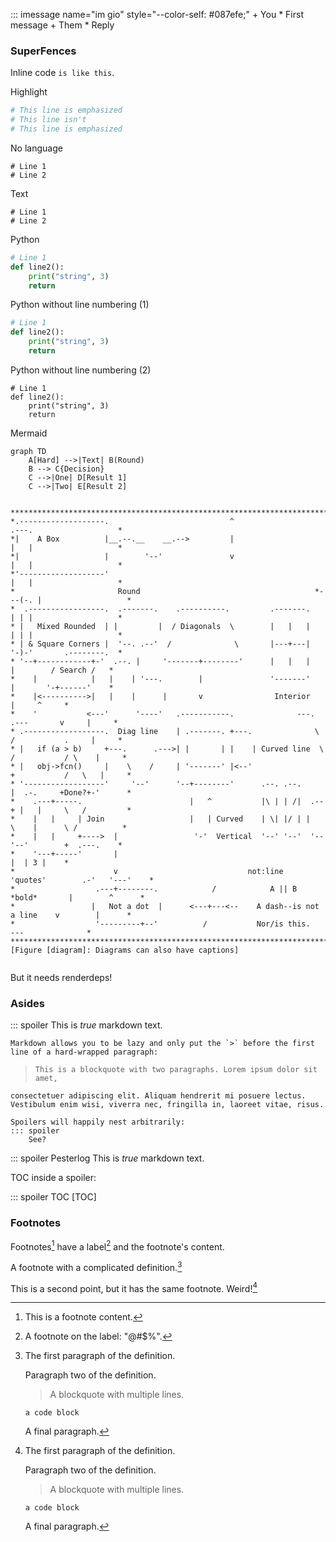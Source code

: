 ::: imessage name="im gio" style="--color-self: #087efe;"
    + You
        * First message
    + Them
        * Reply 
        
        
        

### SuperFences

Inline code `is like this`.

Highlight

```python hl_lines="1 3"
# This line is emphasized
# This line isn't
# This line is emphasized
```

No language

```
# Line 1
# Line 2
```

Text

```text
# Line 1
# Line 2
```

Python

```python
# Line 1
def line2():
    print("string", 3)
    return
```

Python without line numbering (1)

```python linenums="0"
# Line 1
def line2():
    print("string", 3)
    return
```

Python without line numbering (2)

```{.python .no-line-nums}
# Line 1
def line2():
    print("string", 3)
    return
```
Mermaid

```mermaid
graph TD
    A[Hard] -->|Text| B(Round)
    B --> C{Decision}
    C -->|One| D[Result 1]
    C -->|Two| E[Result 2]
```

```markdeep

*************************************************************************************************
*.-------------------.                           ^                      .---.                   *
*|    A Box          |__.--.__    __.-->         |                      |   |                   *
*|                   |        '--'               v                      |   |                   *
*'-------------------'                                                  |   |                   *
*                       Round                                       *---(-. |                   *
*  .-----------------.  .-------.    .----------.         .-------.     | | |                   *
* |   Mixed Rounded  | |         |  / Diagonals  \        |   |   |     | | |                   *
* | & Square Corners |  '--. .--'  /              \       |---+---|     '-)-'       .--------.  *
* '--+------------+-'  .--. |     '-------+--------'      |   |   |       |        / Search /   *
*    |            |   |    | '---.        |               '-------'       |       '-+------'    *
*    |<---------->|   |    |      |       v                Interior                 |     ^     *
*    '           <---'      '----'   .-----------.              ---.     .---       v     |     *
* .------------------.  Diag line    | .-------. +---.              \   /           .     |     *
* |   if (a > b)     +---.      .--->| |       | |    | Curved line  \ /           / \    |     *
* |   obj->fcn()     |    \    /     | '-------' |<--'                +           /   \   |     *
* '------------------'     '--'      '--+--------'      .--. .--.     |  .-.     +Done?+-'      *
*    .---+-----.                        |   ^           |\ | | /|  .--+ |   |     \   /         *
*    |   |     | Join                   |   | Curved    | \| |/ | |    \    |      \ /          *
*    |   |     +---->  |                 '-'  Vertical  '--' '--'  '--  '--'        +  .---.    *
*    '---+-----'       |                                                            |  | 3 |    *
*                      v                             not:line    'quotes'        .-'   '---'    *
*                  .---+--------.            /            A || B   *bold*       |        ^      *
*                 |   Not a dot  |      <---+---<--    A dash--is not a line    v        |      *
*                  '---------+--'          /           Nor/is this.            ---              *
*************************************************************************************************
[Figure [diagram]: Diagrams can also have captions]


```

But it needs renderdeps!

<script>window.markdeepOptions={mode:"html"};</script>
<style class="fallback">pre.markdeep{white-space:pre;font-family:monospace}</style>
<script src="https://casual-effects.com/markdeep/latest/markdeep.min.js"></script>
<script src="https://unpkg.com/mermaid/dist/mermaid.min.js"></script>

### Asides

::: spoiler
    This is *true* markdown text.
    
    Markdown allows you to be lazy and only put the `>` before the first
    line of a hard-wrapped paragraph:
    
>     This is a blockquote with two paragraphs. Lorem ipsum dolor sit amet,
    consectetuer adipiscing elit. Aliquam hendrerit mi posuere lectus.
    Vestibulum enim wisi, viverra nec, fringilla in, laoreet vitae, risus.
    
    Spoilers will happily nest arbitrarily:
    ::: spoiler
        See?

::: spoiler Pesterlog
    This is *true* markdown text.

TOC inside a spoiler:

::: spoiler TOC
    [TOC]

### Footnotes

Footnotes[^1] have a label[^@#$%] and the footnote's content.

[^1]: This is a footnote content.
[^@#$%]: A footnote on the label: "@#$%".

A footnote with a complicated definition.[^2]

[^2]:
    The first paragraph of the definition.

    Paragraph two of the definition.

    > A blockquote with
    > multiple lines.

        a code block

    A final paragraph.

This is a second point, but it has the same footnote. Weird![^2]
